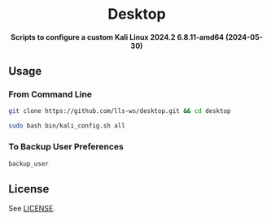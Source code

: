 <h1 align="center">
  Desktop
</h1>

<h4 align="center">
  Scripts to configure a custom Kali Linux 2024.2 6.8.11-amd64 (2024-05-30)
</h4>


## Usage

### From Command Line

```bash
git clone https://github.com/lls-ws/desktop.git && cd desktop
```
```bash
sudo bash bin/kali_config.sh all
```

### To Backup User Preferences

```bash
backup_user

```

## License

See [LICENSE](LICENSE).
